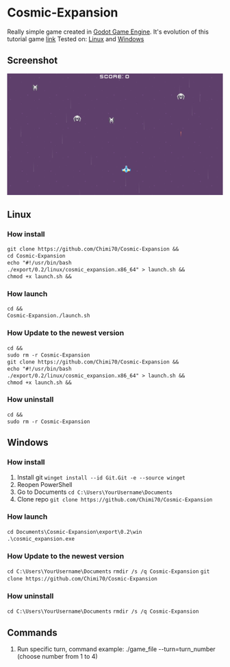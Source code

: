 # Cosmic-Expansion
Really simple game created in [Godot Game Engine](https://godotengine.org/). It's evolution of this tutorial game [link](https://www.youtube.com/watch?v=QoNukqpolS8) 
Tested on: [Linux](https://github.com/Chimi70/Cosmic-Expansion?tab=readme-ov-file#linux) and [Windows](https://github.com/Chimi70/Cosmic-Expansion?tab=readme-ov-file#windows)

## Screenshot
![](Screenshot.png)

## Linux
### How install 
```
git clone https://github.com/Chimi70/Cosmic-Expansion &&
cd Cosmic-Expansion
echo "#!/usr/bin/bash
./export/0.2/linux/cosmic_expansion.x86_64" > launch.sh &&
chmod +x launch.sh &&
```
### How launch
```
cd &&
Cosmic-Expansion./launch.sh
```
### How Update to the newest version
```
cd &&
sudo rm -r Cosmic-Expansion
git clone https://github.com/Chimi70/Cosmic-Expansion &&
echo "#!/usr/bin/bash
./export/0.2/linux/cosmic_expansion.x86_64" > launch.sh &&
chmod +x launch.sh &&
```
### How uninstall
```
cd &&
sudo rm -r Cosmic-Expansion
```
## Windows
### How install 
1. Install git
```winget install --id Git.Git -e --source winget```
2. Reopen PowerShell
3. Go to Documents
```cd C:\Users\YourUsername\Documents```
4. Clone repo
```git clone https://github.com/Chimi70/Cosmic-Expansion```

### How launch
```
cd Documents\Cosmic-Expansion\export\0.2\win
.\cosmic_expansion.exe
```
### How Update to the newest version
```cd C:\Users\YourUsername\Documents```
```rmdir /s /q Cosmic-Expansion```
```git clone https://github.com/Chimi70/Cosmic-Expansion```
### How uninstall
```cd C:\Users\YourUsername\Documents```
```rmdir /s /q Cosmic-Expansion```

## Commands
1. Run specific turn, command example:
./game_file --turn=turn_number (choose number from 1 to 4)
